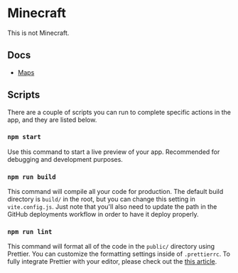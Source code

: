 # Minecraft

This is not Minecraft.

## Docs
 - [Maps](./docs/maps.md)

## Scripts

There are a couple of scripts you can run to complete specific actions in the app, and they are listed below.

### `npm start`

Use this command to start a live preview of your app.  Recommended for debugging and development purposes.

### `npm run build`

This command will compile all your code for production.  The default build directory is `build/` in the root, but you can change this setting in `vite.config.js`.  Just note that you'll also need to update the path in the GitHub deployments workflow in order to have it deploy properly.

### `npm run lint`

This command will format all of the code in the `public/` directory using Prettier.  You can customize the formatting settings inside of `.prettierrc`.  To fully integrate Prettier with your editor, please check out the [this article](https://prettier.io/docs/en/editors).
